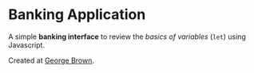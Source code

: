 # Banking Application

A simple **banking interface** to review the *basics of variables* (`let`) using Javascript.

Created at [George Brown](http://georgebrown.ca). 
